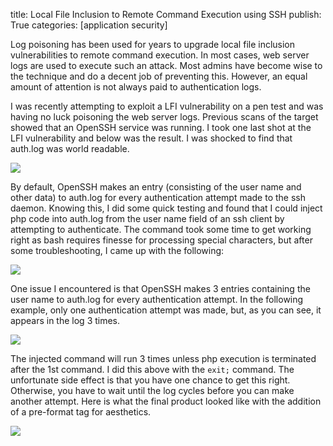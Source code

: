 title: Local File Inclusion to Remote Command Execution using SSH
publish: True
categories: [application security]

Log poisoning has been used for years to upgrade local file inclusion vulnerabilities to remote command execution. In most cases, web server logs are used to execute such an attack. Most admins have become wise to the technique and do a decent job of preventing this. However, an equal amount of attention is not always paid to authentication logs.

I was recently attempting to exploit a LFI vulnerability on a pen test and was having no luck poisoning the web server logs. Previous scans of the target showed that an OpenSSH service was running. I took one last shot at the LFI vulnerability and below was the result. I was shocked to find that auth.log was world readable.

![](/images/posts/lfi_rce_orig_auth.png)

By default, OpenSSH makes an entry (consisting of the user name and other data) to auth.log for every authentication attempt made to the ssh daemon. Knowing this, I did some quick testing and found that I could inject php code into auth.log from the user name field of an ssh client by attempting to authenticate. The command took some time to get working right as bash requires finesse for processing special characters, but after some troubleshooting, I came up with the following:

![](/images/posts/lfi_rce_cmd.png)

One issue I encountered is that OpenSSH makes 3 entries containing the user name to auth.log for every authentication attempt. In the following example, only one authentication attempt was made, but, as you can see, it appears in the log 3 times.

![](/images/posts/lfi_rce_log.png)

The injected command will run 3 times unless php execution is terminated after the 1st command. I did this above with the `exit;` command. The unfortunate side effect is that you have one chance to get this right. Otherwise, you have to wait until the log cycles before you can make another attempt. Here is what the final product looked like with the addition of a pre-format tag for aesthetics.

![](/images/posts/lfi_rce_output.png)
